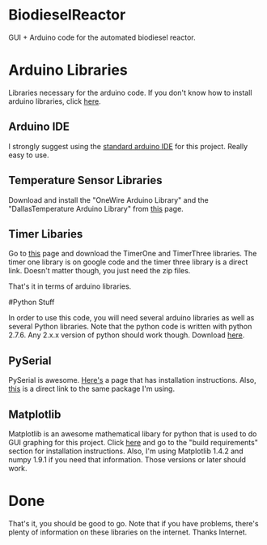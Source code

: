 # BiodieselReactor
GUI + Arduino code for the automated biodiesel reactor. 

# Arduino Libraries

Libraries necessary for the arduino code. If you don't know how to install arduino libraries, click [here](http://arduino.cc/en/guide/libraries).

## Arduino IDE

I strongly suggest using the [standard arduino IDE](http://arduino.cc/en/main/software/) for this project. Really easy to use. 

## Temperature Sensor Libraries

Download and install the "OneWire Arduino Library" and the "DallasTemperature Arduino Library" from [this](http://www.hacktronics.com/Tutorials/arduino-1-wire-tutorial.html) page. 

## Timer Libaries

Go to [this](http://playground.arduino.cc/Code/Timer1) page and download the TimerOne and TimerThree libraries. The timer one
library is on google code and the timer three library is a direct link. Doesn't matter though, you just need the zip files.

That's it in terms of arduino libraries. 

#Python Stuff

In order to use this code, you will need several arduino libraries as well as several Python libraries. Note that the python 
code is written with python 2.7.6. Any 2.x.x version of python should work though. Download [here](https://www.python.org/downloads/).

## PySerial

PySerial is awesome. [Here's](http://pyserial.sourceforge.net/pyserial.html) a page that has installation instructions.
Also, [this](https://pypi.python.org/pypi/pyserial) is a direct link to the same package I'm using. 

## Matplotlib

Matplotlib is an awesome mathematical libary for python that is used to do GUI graphing for this project. Click [here](http://matplotlib.org/1.3.1/users/installing.html)
and go to the "build requirements" section for installation instructions. Also, I'm using Matplotlib 1.4.2 and numpy 1.9.1 if you need that information.
Those versions or later should work. 

# Done

That's it, you should be good to go. Note that if you have problems, there's plenty of information on these libraries on the
internet. Thanks Internet. 

